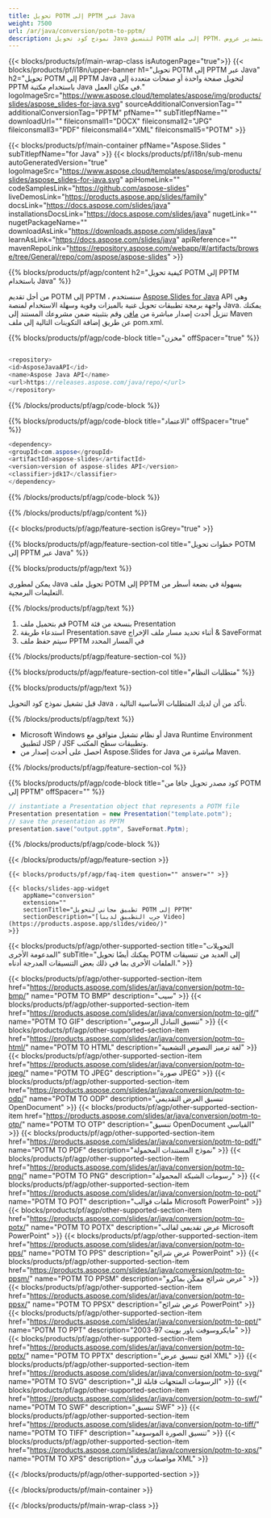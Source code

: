 ```yaml
---
title: تحويل POTM إلى PPTM عبر Java
weight: 7500
url: /ar/java/conversion/potm-to-pptm/ 
description: نموذج كود تحويل Java لتنسيق POTM إلى ملف PPTM. استخدم رمز المثال هذا لتصدير عروض PowerPoint & OpenOffice التقديمية إلى PPTM من خلال أي تطبيق يستند إلى Web أو Desktop Java.
---
```


{{< blocks/products/pf/main-wrap-class isAutogenPage="true">}}
{{< blocks/products/pf/i18n/upper-banner h1="تحويل POTM إلى PPTM عبر Java" h2="تحويل POTM إلى PPTM Java لتحويل صفحة واحدة أو صفحات متعددة إلى PPTM باستخدام مكتبة Java في مكان العمل." logoImageSrc="https://www.aspose.cloud/templates/aspose/img/products/slides/aspose_slides-for-java.svg" sourceAdditionalConversionTag="" additionalConversionTag="PPTM" pfName="" subTitlepfName="" downloadUrl="" fileiconsmall1="DOCX" fileiconsmall2="JPG" fileiconsmall3="PDF" fileiconsmall4="XML" fileiconsmall5="POTM" >}}

{{< blocks/products/pf/main-container pfName="Aspose.Slides " subTitlepfName="for Java" >}}
{{< blocks/products/pf/i18n/sub-menu autoGeneratedVersion="true" logoImageSrc="https://www.aspose.cloud/templates/aspose/img/products/slides/aspose_slides-for-java.svg" apiHomeLink="" codeSamplesLink="https://github.com/aspose-slides" liveDemosLink="https://products.aspose.app/slides/family" docsLink="https://docs.aspose.com/slides/java" installationsDocsLink="https://docs.aspose.com/slides/java" nugetLink="" nugetPackageName="" downloadAsLink="https://downloads.aspose.com/slides/java" learnAsLink="https://docs.aspose.com/slides/java" apiReference="" mavenRepoLink="https://repository.aspose.com/webapp/#/artifacts/browse/tree/General/repo/com/aspose/aspose-slides" >}}

{{% blocks/products/pf/agp/content h2="كيفية تحويل POTM إلى PPTM باستخدام Java" %}}

 من أجل تقديم POTM إلى PPTM ، سنستخدم
 [Aspose.Slides for Java](https://products.aspose.com/slides/ar/java)
 API وهي واجهة برمجة تطبيقات تحويل غنية بالميزات وقوية وسهلة الاستخدام لمنصة Java. يمكنك تنزيل أحدث إصدار مباشرة من
 [مافن](https://repository.aspose.com/webapp/#/artifacts/browse/tree/General/repo/com/aspose/aspose-slides)
 وقم بتثبيته ضمن مشروعك المستند إلى Maven عن طريق إضافة التكوينات التالية إلى ملف pom.xml.

{{% blocks/products/pf/agp/code-block title="مخزن" offSpacer="true" %}}

```cs

<repository>
<id>AsposeJavaAPI</id>
<name>Aspose Java API</name>
<url>https://releases.aspose.com/java/repo/</url>
</repository>

```

{{% /blocks/products/pf/agp/code-block %}}

{{% blocks/products/pf/agp/code-block title="الاعتماد" offSpacer="true" %}}

```cs
<dependency>
<groupId>com.aspose</groupId>
<artifactId>aspose-slides</artifactId>
<version>version of aspose-slides API</version>
<classifier>jdk17</classifier>
</dependency>

```

{{% /blocks/products/pf/agp/code-block %}}

{{% /blocks/products/pf/agp/content %}}

{{< blocks/products/pf/agp/feature-section isGrey="true" >}}

{{% blocks/products/pf/agp/feature-section-col title="خطوات تحويل POTM إلى PPTM عبر Java" %}}

{{% blocks/products/pf/agp/text %}}

 يمكن لمطوري Java تحويل ملف POTM إلى PPTM بسهولة في بضعة أسطر من التعليمات البرمجية.

{{% /blocks/products/pf/agp/text %}}

1. قم بتحميل ملف POTM بنسخة من فئة Presentation
1. استدعاء طريقة Presentation.save أثناء تحديد مسار ملف الإخراج & SaveFormat
1. سيتم حفظ ملف PPTM في المسار المحدد

{{% /blocks/products/pf/agp/feature-section-col %}}

{{% blocks/products/pf/agp/feature-section-col title="متطلبات النظام" %}}

{{% blocks/products/pf/agp/text %}}

 قبل تشغيل نموذج كود التحويل Java ، تأكد من أن لديك المتطلبات الأساسية التالية.

{{% /blocks/products/pf/agp/text %}}

- Microsoft Windows أو نظام تشغيل متوافق مع Java Runtime Environment لتطبيق JSP / JSF وتطبيقات سطح المكتب.
- احصل على أحدث إصدار من Aspose.Slides for Java مباشرة من Maven.

{{% /blocks/products/pf/agp/feature-section-col %}}

{{% blocks/products/pf/agp/code-block title="كود مصدر تحويل جافا من POTM إلى PPTM" offSpacer="" %}}

```cs
// instantiate a Presentation object that represents a POTM file
Presentation presentation = new Presentation("template.potm");
// save the presentation as PPTM
presentation.save("output.pptm", SaveFormat.Pptm);   

```

{{% /blocks/products/pf/agp/code-block %}}

{{< /blocks/products/pf/agp/feature-section >}}

    {{< blocks/products/pf/agp/faq-item question="" answer="" >}}
 

<!-- aboutfile Starts -->

<!-- aboutfile Ends -->

    {{< blocks/slides-app-widget 
        appName="conversion"
        extension=""
        sectionTitle="تطبيق مجاني لتحويل POTM إلى PPTM" 
        sectionDescription="[جرب التطبيق لدينا Video](https://products.aspose.app/slides/video/)" 
    >}}
    
{{< blocks/products/pf/agp/other-supported-section title="التحويلات المدعومة الأخرى" subTitle="يمكنك أيضًا تحويل POTM إلى العديد من تنسيقات الملفات الأخرى بما في ذلك بعض التنسيقات المدرجة أدناه." >}}

{{< blocks/products/pf/agp/other-supported-section-item href="https://products.aspose.com/slides/ar/java/conversion/potm-to-bmp/" name="POTM TO BMP" description="سيب" >}}
{{< blocks/products/pf/agp/other-supported-section-item href="https://products.aspose.com/slides/ar/java/conversion/potm-to-gif/" name="POTM TO GIF" description="تنسيق التبادل الرسومي" >}}
{{< blocks/products/pf/agp/other-supported-section-item href="https://products.aspose.com/slides/ar/java/conversion/potm-to-html/" name="POTM TO HTML" description="لغة ترميز النصوص التشعبية" >}}
{{< blocks/products/pf/agp/other-supported-section-item href="https://products.aspose.com/slides/ar/java/conversion/potm-to-jpeg/" name="POTM TO JPEG" description="صورة JPEG" >}}
{{< blocks/products/pf/agp/other-supported-section-item href="https://products.aspose.com/slides/ar/java/conversion/potm-to-odp/" name="POTM TO ODP" description="تنسيق العرض التقديمي OpenDocument" >}}
{{< blocks/products/pf/agp/other-supported-section-item href="https://products.aspose.com/slides/ar/java/conversion/potm-to-otp/" name="POTM TO OTP" description="تنسيق OpenDocument القياسي" >}}
{{< blocks/products/pf/agp/other-supported-section-item href="https://products.aspose.com/slides/ar/java/conversion/potm-to-pdf/" name="POTM TO PDF" description="نموذج المستندات المحمولة" >}}
{{< blocks/products/pf/agp/other-supported-section-item href="https://products.aspose.com/slides/ar/java/conversion/potm-to-png/" name="POTM TO PNG" description="رسومات الشبكة المحمولة" >}}
{{< blocks/products/pf/agp/other-supported-section-item href="https://products.aspose.com/slides/ar/java/conversion/potm-to-pot/" name="POTM TO POT" description="ملفات قوالب Microsoft PowerPoint" >}}
{{< blocks/products/pf/agp/other-supported-section-item href="https://products.aspose.com/slides/ar/java/conversion/potm-to-potx/" name="POTM TO POTX" description="عرض تقديمي لقالب Microsoft PowerPoint" >}}
{{< blocks/products/pf/agp/other-supported-section-item href="https://products.aspose.com/slides/ar/java/conversion/potm-to-pps/" name="POTM TO PPS" description="عرض شرائح PowerPoint" >}}
{{< blocks/products/pf/agp/other-supported-section-item href="https://products.aspose.com/slides/ar/java/conversion/potm-to-ppsm/" name="POTM TO PPSM" description="عرض شرائح ممكّن بماكرو" >}}
{{< blocks/products/pf/agp/other-supported-section-item href="https://products.aspose.com/slides/ar/java/conversion/potm-to-ppsx/" name="POTM TO PPSX" description="عرض شرائح PowerPoint" >}}
{{< blocks/products/pf/agp/other-supported-section-item href="https://products.aspose.com/slides/ar/java/conversion/potm-to-ppt/" name="POTM TO PPT" description="مايكروسوفت باور بوينت 97-2003" >}}
{{< blocks/products/pf/agp/other-supported-section-item href="https://products.aspose.com/slides/ar/java/conversion/potm-to-pptx/" name="POTM TO PPTX" description="افتح تنسيق عرض XML" >}}
{{< blocks/products/pf/agp/other-supported-section-item href="https://products.aspose.com/slides/ar/java/conversion/potm-to-svg/" name="POTM TO SVG" description="الرسومات المتجهات قابلة لل" >}}
{{< blocks/products/pf/agp/other-supported-section-item href="https://products.aspose.com/slides/ar/java/conversion/potm-to-swf/" name="POTM TO SWF" description="تنسيق SWF" >}}
{{< blocks/products/pf/agp/other-supported-section-item href="https://products.aspose.com/slides/ar/java/conversion/potm-to-tiff/" name="POTM TO TIFF" description="تنسيق الصورة الموسومة" >}}
{{< blocks/products/pf/agp/other-supported-section-item href="https://products.aspose.com/slides/ar/java/conversion/potm-to-xps/" name="POTM TO XPS" description="مواصفات ورق XML" >}}

{{< /blocks/products/pf/agp/other-supported-section >}}

{{< /blocks/products/pf/main-container >}}
    
{{< /blocks/products/pf/main-wrap-class >}}